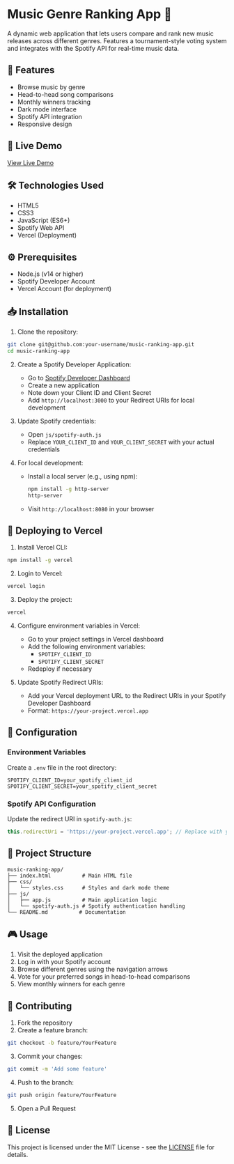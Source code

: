 # Music Genre Ranking App 🎵

A dynamic web application that lets users compare and rank new music releases across different genres. Features a tournament-style voting system and integrates with the Spotify API for real-time music data.

## 🌟 Features

- Browse music by genre
- Head-to-head song comparisons
- Monthly winners tracking
- Dark mode interface
- Spotify API integration
- Responsive design

## 🚀 Live Demo

[View Live Demo](https://your-vercel-url-here.vercel.app)

## 🛠️ Technologies Used

- HTML5
- CSS3
- JavaScript (ES6+)
- Spotify Web API
- Vercel (Deployment)

## ⚙️ Prerequisites

- Node.js (v14 or higher)
- Spotify Developer Account
- Vercel Account (for deployment)

## 📥 Installation

1. Clone the repository:
```bash
git clone git@github.com:your-username/music-ranking-app.git
cd music-ranking-app
```

2. Create a Spotify Developer Application:
   - Go to [Spotify Developer Dashboard](https://developer.spotify.com/dashboard)
   - Create a new application
   - Note down your Client ID and Client Secret
   - Add `http://localhost:3000` to your Redirect URIs for local development

3. Update Spotify credentials:
   - Open `js/spotify-auth.js`
   - Replace `YOUR_CLIENT_ID` and `YOUR_CLIENT_SECRET` with your actual credentials

4. For local development:
   - Install a local server (e.g., using npm):
     ```bash
     npm install -g http-server
     http-server
     ```
   - Visit `http://localhost:8080` in your browser

## 🚀 Deploying to Vercel

1. Install Vercel CLI:
```bash
npm install -g vercel
```

2. Login to Vercel:
```bash
vercel login
```

3. Deploy the project:
```bash
vercel
```

4. Configure environment variables in Vercel:
   - Go to your project settings in Vercel dashboard
   - Add the following environment variables:
     - `SPOTIFY_CLIENT_ID`
     - `SPOTIFY_CLIENT_SECRET`
   - Redeploy if necessary

5. Update Spotify Redirect URIs:
   - Add your Vercel deployment URL to the Redirect URIs in your Spotify Developer Dashboard
   - Format: `https://your-project.vercel.app`

## 🔧 Configuration

### Environment Variables

Create a `.env` file in the root directory:
```env
SPOTIFY_CLIENT_ID=your_spotify_client_id
SPOTIFY_CLIENT_SECRET=your_spotify_client_secret
```

### Spotify API Configuration

Update the redirect URI in `spotify-auth.js`:
```javascript
this.redirectUri = 'https://your-project.vercel.app'; // Replace with your Vercel URL
```

## 📁 Project Structure

```
music-ranking-app/
├── index.html          # Main HTML file
├── css/
│   └── styles.css      # Styles and dark mode theme
├── js/
│   ├── app.js          # Main application logic
│   └── spotify-auth.js # Spotify authentication handling
└── README.md          # Documentation
```

## 🎮 Usage

1. Visit the deployed application
2. Log in with your Spotify account
3. Browse different genres using the navigation arrows
4. Vote for your preferred songs in head-to-head comparisons
5. View monthly winners for each genre

## 🤝 Contributing

1. Fork the repository
2. Create a feature branch:
```bash
git checkout -b feature/YourFeature
```
3. Commit your changes:
```bash
git commit -m 'Add some feature'
```
4. Push to the branch:
```bash
git push origin feature/YourFeature
```
5. Open a Pull Request

## 📝 License

This project is licensed under the MIT License - see the [LICENSE](LICENSE) file for details.
